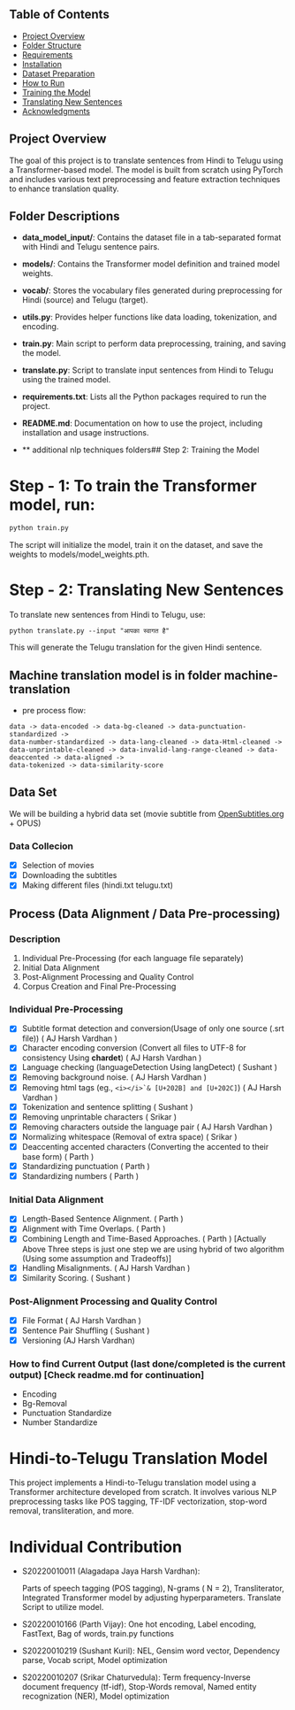 ## Table of Contents
- [Project Overview](#project-overview)
- [Folder Structure](#folder-structure)
- [Requirements](#requirements)
- [Installation](#installation)
- [Dataset Preparation](#dataset-preparation)
- [How to Run](#how-to-run)
- [Training the Model](#training-the-model)
- [Translating New Sentences](#translating-new-sentences)
- [Acknowledgments](#acknowledgments)

## Project Overview
The goal of this project is to translate sentences from Hindi to Telugu using a Transformer-based model. The model is built from scratch using PyTorch and includes various text preprocessing and feature extraction techniques to enhance translation quality.


## Folder Descriptions
- **data_model_input/**: Contains the dataset file in a tab-separated format with Hindi and Telugu sentence pairs.
- **models/**: Contains the Transformer model definition and trained model weights.
- **vocab/**: Stores the vocabulary files generated during preprocessing for Hindi (source) and Telugu (target).

- **utils.py**: Provides helper functions like data loading, tokenization, and encoding.
- **train.py**: Main script to perform data preprocessing, training, and saving the model.
- **translate.py**: Script to translate input sentences from Hindi to Telugu using the trained model.
- **requirements.txt**: Lists all the Python packages required to run the project.
- **README.md**: Documentation on how to use the project, including installation and usage instructions.

- ** additional nlp techniques folders## Step 2: Training the Model


# Step - 1: To train the Transformer model, run:

```bash
python train.py
```

The script will initialize the model, train it on the dataset, and save the weights to models/model_weights.pth.

# Step - 2: Translating New Sentences
To translate new sentences from Hindi to Telugu, use:
```
python translate.py --input "आपका स्वागत है"

```
This will generate the Telugu translation for the given Hindi sentence.


## Machine translation model is in folder machine-translation

- pre process flow:
```
data -> data-encoded -> data-bg-cleaned -> data-punctuation-standardized ->
data-number-standardized -> data-lang-cleaned -> data-Html-cleaned ->
data-unprintable-cleaned -> data-invalid-lang-range-cleaned -> data-deaccented -> data-aligned ->
data-tokenized -> data-similarity-score
```

## Data Set
We will be building a hybrid data set (movie subtitle from [OpenSubtitles.org](https://opensubtitles.org) + OPUS)

### Data Collecion
- [x] Selection of movies 
- [x] Downloading the subtitles 
- [x] Making different files (hindi.txt telugu.txt)

## Process (Data Alignment / Data Pre-processing) 

### Description 
1. Individual Pre-Processing (for each language file separately)
2. Initial Data Alignment
3. Post-Alignment Processing and Quality Control
4. Corpus Creation and Final Pre-Processing

### Individual Pre-Processing
- [x] Subtitle format detection and conversion(Usage of only one source (.srt file)) ( AJ Harsh Vardhan ) 
- [x] Character encoding conversion (Convert all files to UTF-8 for consistency Using **chardet**) ( AJ Harsh Vardhan ) 
- [x] Language checking (languageDetection Using langDetect) ( Sushant )
- [x] Removing background noise. ( AJ Harsh Vardhan ) 
- [x] Removing html tags (eg., ```<i></i>`& [U+202B] and [U+202C]```) ( AJ Harsh Vardhan ) 
- [x] Tokenization and sentence splitting ( Sushant ) 
- [x] Removing unprintable characters ( Srikar )
- [x] Removing characters outside the language pair ( AJ Harsh Vardhan ) 
- [x] Normalizing whitespace (Removal of extra space) ( Srikar )
- [x] Deaccenting accented characters (Converting the accented to their base form) ( Parth )
- [x] Standardizing punctuation ( Parth )
- [x] Standardizing numbers ( Parth )

### Initial Data Alignment 
- [x] Length-Based Sentence Alignment. ( Parth ) 
- [x] Alignment with Time Overlaps. ( Parth ) 
- [x] Combining Length and Time-Based Approaches. ( Parth ) [Actually Above Three steps is just one step we are using hybrid of two algorithm (Using some assumption and Tradeoffs)]
- [x] Handling Misalignments. ( AJ Harsh Vardhan )  
- [x] Similarity Scoring. ( Sushant )

### Post-Alignment Processing and Quality Control
- [x] File Format ( AJ Harsh Vardhan ) 
- [x] Sentence Pair Shuffling ( Sushant )
- [x] Versioning (AJ Harsh Vardhan)

### How to find Current Output (last done/completed is the current output) [Check readme.md for continuation]
- Encoding 
- Bg-Removal
- Punctuation Standardize
- Number Standardize


# Hindi-to-Telugu Translation Model

This project implements a Hindi-to-Telugu translation model using a Transformer architecture developed from scratch. It involves various NLP preprocessing tasks like POS tagging, TF-IDF vectorization, stop-word removal, transliteration, and more.

# Individual Contribution
- S20220010011 (Alagadapa Jaya Harsh Vardhan):

    Parts of speech tagging (POS tagging), N-grams ( N = 2), Transliterator, Integrated Transformer model by adjusting hyperparameters.
    Translate Script to utilize model.

- S20220010166 (Parth Vijay): 
    One hot encoding, Label encoding, FastText, Bag of words,
    train.py functions

- S20220010219 (Sushant Kuril): 
    NEL, Gensim word vector, Dependency parse, Vocab script,
    Model optimization

- S20220010207  (Srikar Chaturvedula): 
    Term frequency-Inverse document frequency (tf-idf), 
    Stop-Words removal, Named entity recognization (NER), 
    Model optimization
